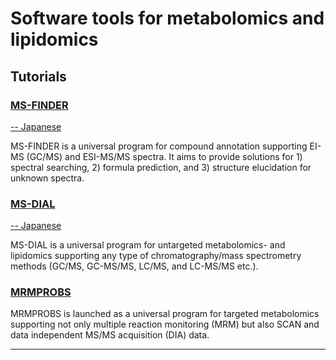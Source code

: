 # Software tools for metabolomics and lipidomics

## Tutorials

### [MS-FINDER](/mtbinfo.github.io/MS-FINDER/tutorial "MS-FINDER")
[-- Japanese](/mtbinfo.github.io/MS-FINDER/tutorial_japanese "MS-FINDER Japan")

MS-FINDER is a universal program for compound annotation supporting EI-MS (GC/MS) and ESI-MS/MS spectra. It aims to provide solutions for 1) spectral searching, 2) formula prediction, and 3) structure elucidation for unknown spectra.

### [MS-DIAL](/mtbinfo.github.io/MS-DIAL/tutorial "MS-DIAL") 
[-- Japanese](/mtbinfo.github.io/MS-DIAL/tutorial_japanese "MS-DIAL Japan") 

MS-DIAL is a universal program for untargeted metabolomics- and lipidomics supporting any type of chromatography/mass spectrometry methods (GC/MS, GC-MS/MS, LC/MS, and LC-MS/MS etc.).

### [MRMPROBS](/mtbinfo.github.io/MRMPROBS/tutorial "MRMPROBS")

MRMPROBS is launched as a universal program for targeted metabolomics supporting not only multiple reaction monitoring (MRM) but also SCAN and data independent MS/MS acquisition (DIA) data.

<hr>
